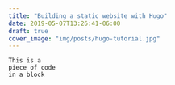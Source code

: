 ```yaml
---
title: "Building a static website with Hugo"
date: 2019-05-07T13:26:41-06:00
draft: true
cover_image: "img/posts/hugo-tutorial.jpg"
---
```


~~~~
This is a
piece of code
in a block
~~~~
